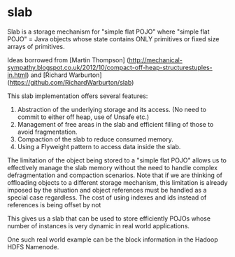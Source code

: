 slab
====
Slab is a storage mechanism for "simple flat POJO"
where "simple flat POJO" = Java objects whose state contains ONLY primitives or fixed size arrays of primitives.

Ideas borrowed from [Martin Thompson] (http://mechanical-sympathy.blogspot.co.uk/2012/10/compact-off-heap-structurestuples-in.html) and [Richard Warburton] (https://github.com/RichardWarburton/slab)

This slab implementation offers several features:

1. Abstraction of the underlying storage and its access. (No need to commit to either off heap, use of Unsafe etc.)
2. Management of free areas in the slab and efficient filling of those to avoid fragmentation.
3. Compaction of the slab to reduce consumed memory. 
4. Using a Flyweight pattern to access data inside the slab.

The limitation of the object being stored to a "simple flat POJO" allows us to effectlvely manage the slab memory without the need to handle complex defragmentation and compaction scenarios.
Note that if we are thinking of offloading objects to a different storage mechanism, this limitation is already imposed by the situation and
object references must be handled as a special case regardless.
The cost of using indexes and ids instead of references is being offset by not

This gives us a slab that can be used to store efficiently POJOs whose number of instances is very dynamic in real world applications.

One such real world example can be the block information in the Hadoop HDFS Namenode.